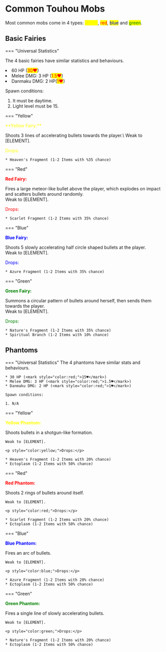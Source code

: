# Common Touhou Mobs

Most common mobs come in 4 types: <mark style="color:yellow;">yellow</mark>,
<mark style="color:red;">red</mark>, <mark style="color:blue;">blue</mark> and
<mark style="color:green;">green</mark>.


## Basic Fairies
<!-- Pictures of all four fairies go up here -->

=== "Universal Statistics" <!-- AS SEEN IN HTML --> <p>The 4 basic fairies have
similar statistics and behaviours. <li>60 HP
(<mark style="color:red;">30♥</mark>)</li> <li>Melee DMG: 3 HP
(<mark style="color:red;">1.5♥</mark>)</li> <li>Danmaku DMG: 2
HP(<mark style="color:red;">1♥</mark>)</li> <p>Spawn conditions: <ol> <li>It
must be daytime.</li> <li>Light level must be 15.</li> </ol></p>

=== "Yellow" <!--AS SEEN IN (MOSTLY) MARKDOWN -->
<p style="color:yellow;">**Yellow Fairy:**</p> Shoots 3 lines of accelerating
bullets towards the player.\
Weak to [ELEMENT]. <p style="color:yellow;">Drops:</p>

    * Heaven's Fragment (1-2 Items with %35 chance)

=== "Red" <p style="color:red;">**Red Fairy:**</p> Fires a large meteor-like
bullet above the player, which explodes on impact and scatters bullets around
randomly.\
Weak to [ELEMENT]. <p style="color:red;">Drops:</p>

    * Scarlet Fragment (1-2 Items with 35% chance)

=== "Blue" <p style="color:blue;">**Blue Fairy:**</p> Shoots 5 slowly
accelerating half circle shaped bullets at the player.\
Weak to [ELEMENT]. <p style="color:blue;">Drops:</p>

    * Azure Fragment (1-2 Items with 35% chance)

=== "Green" <p style="color:green;">**Green Fairy:**</p> Summons a circular
pattern of bullets around herself, then sends them towards the player.\
Weak to [ELEMENT]. <p style="color:green;">Drops:</p>

    * Nature's Fragment (1-2 Items with 35% chance)
    * Spiritual Branch (1-2 Items with 10% chance)


## Phantoms
<!-- Pictures of all 4 phantoms go here! -->

=== "Universal Statistics" The 4 phantoms have similar stats and behaviours.

    * 30 HP (<mark style="color:red;">15♥</mark>)
    * Melee DMG: 3 HP (<mark style="color:red;">1.5♥</mark>)
    * Danmaku DMG: 2 HP (<mark style="color:red;">1♥</mark>)

    Spawn conditions:

    1. N/A

=== "Yellow" <p style="color:yellow;">**Yellow Phantom:**</p> Shoots bullets in
a shotgun-like formation.

    Weak to [ELEMENT].

    <p style="color:yellow;">Drops:</p>

    * Heaven's Fragment (1-2 Items with 20% chance)
    * Ectoplasm (1-2 Items with 50% chance)

=== "Red" <p style="color:red;">**Red Phantom:**</p> Shoots 2 rings of bullets
around itself.

    Weak to [ELEMENT].

    <p style="color:red;">Drops:</p>

    * Scarlet Fragment (1-2 Items with 20% chance)
    * Ectoplasm (1-2 Items with 50% chance)

=== "Blue" <p style="color:blue;">**Blue Phantom:**</p> Fires an arc of bullets.

    Weak to [ELEMENT].

    <p style="color:blue;">Drops:</p>

    * Azure Fragment (1-2 Items with 20% chance)
    * Ectoplasm (1-2 Items with 50% chance)

=== "Green" <p style="color:green;">**Green Phantom:**</p> Fires a single line
of slowly accelerating bullets.

    Weak to [ELEMENT].

    <p style="color:green;">Drops:</p>

    * Nature's Fragment (1-2 Items with 20% chance)
    * Ectoplasm (1-2 Items with 50% chance)
